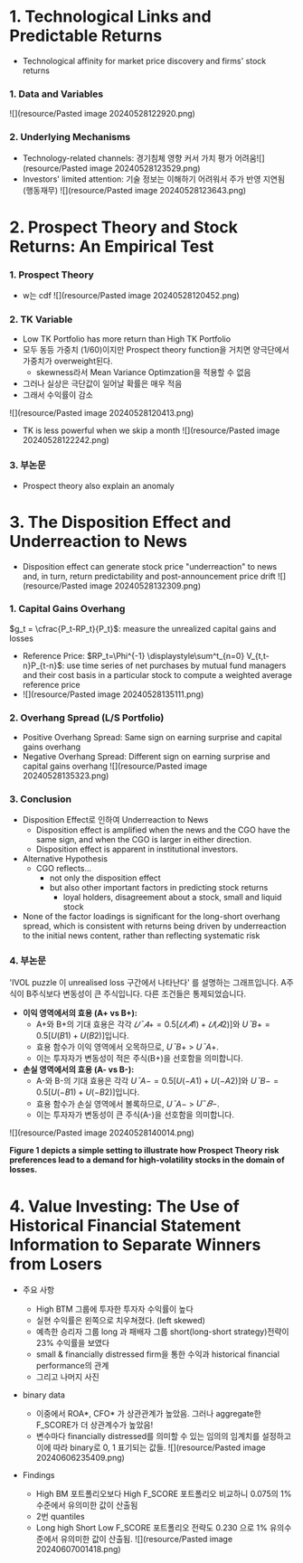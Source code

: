 # 1. Technological Links and Predictable Returns

- Technological affinity for market price discovery and firms' stock returns
### 1. Data and Variables
![](resource/Pasted image 20240528122920.png)
### 2. Underlying Mechanisms
- Technology-related channels: 경기침체 영향 커서 가치 평가 어려움![](resource/Pasted image 20240528123529.png)
- Investors' limited attention:  기술 정보는 이해하기 어려워서 주가 반영 지연됨 (행동재무) ![](resource/Pasted image 20240528123643.png)




# 2. Prospect Theory and Stock Returns: An Empirical Test

### 1. Prospect Theory
- w는 cdf
![](resource/Pasted image 20240528120452.png)
### 2. TK Variable
- Low TK Portfolio has more return than High TK Portfolio
- 모두 동등 가중치 (1/60)이지만 Prospect theory function을 거치면 양극단에서 가중치가 overweight된다. 
	- skewness라서 Mean Variance Optimzation을 적용할 수 없음
- 그러나 실상은 극단값이 일어날 확률은 매우 적음
- 그래서 수익률이 감소

![](resource/Pasted image 20240528120413.png)
- TK is less powerful when we skip a month
![](resource/Pasted image 20240528122242.png)

### 3. 부논문
- Prospect theory also explain an anomaly



# 3. The Disposition Effect and Underreaction to News
- Disposition effect can generate stock price "underreaction" to news and, in turn, return predictability and post-announcement price drift
![](resource/Pasted image 20240528132309.png)
### 1. Capital Gains Overhang

$g_t = \cfrac{P_t-RP_t}{P_t}$: measure the unrealized capital gains and losses
- Reference Price: $RP_t=\Phi^{-1} \displaystyle\sum^t_{n=0} V_{t,t-n}P_{t-n}$: use time series of net purchases by mutual fund managers and their cost basis in a particular stock to compute a weighted average reference price
- ![](resource/Pasted image 20240528135111.png)

### 2. Overhang Spread (L/S Portfolio)
- Positive Overhang Spread: Same sign on earning surprise and capital gains overhang
- Negative Overhang Spread: Different sign on earning surprise and capital gains overhang
![](resource/Pasted image 20240528135323.png)

### 3. Conclusion
- Disposition Effect로 인하여 Underreaction to News
	- Disposition effect is amplified when the news and the CGO have the same sign, and when the CGO is larger in either direction.
	- Disposition effect is apparent in institutional investors.
- Alternative Hypothesis
	- CGO reflects... 
		- not only the disposition effect 
		- but also other important factors in predicting stock returns
			- loyal holders, disagreement about a stock, small and liquid stock
- None of the factor loadings is significant for the long-short overhang spread, which is consistent with returns being driven by underreaction to the initial news content, rather than reflecting systematic risk

### 4. 부논문

'IVOL puzzle 이 unrealised loss 구간에서 나타난다' 를 설명하는 그래프입니다.
A주식이 B주식보다 변동성이 큰 주식입니다. 다른 조건들은 통제되었습니다.
- **이익 영역에서의 효용 (A+ vs B+):**
	- A+와 B+의 기대 효용은 각각 $𝑈ˉ𝐴+=0.5[𝑈(𝐴1)+𝑈(𝐴2)]$와  $UˉB+=0.5[U(B1)+U(B2)]$입니다.​​
	- 효용 함수가 이익 영역에서 오목하므로, $UˉB+$ > $UˉA+$.
	- 이는 투자자가 변동성이 적은 주식(B+)을 선호함을 의미합니다.
- **손실 영역에서의 효용 (A- vs B-):**
	- A-와 B-의 기대 효용은 각각 $UˉA−=0.5[U(−A1)+U(−A2)]$와 $UˉB−=0.5[U(−B1)+U(−B2)]$입니다.​ 
	- 효용 함수가 손실 영역에서 볼록하므로, $UˉA−$ > $U^-𝐵-$.
	- 이는 투자자가 변동성이 큰 주식(A-)을 선호함을 의미합니다.

![](resource/Pasted image 20240528140014.png)


**Figure 1 depicts a simple setting to illustrate how Prospect Theory risk preferences lead to a demand for high-volatility stocks in the domain of losses.**



# 4. Value Investing: The Use of Historical Financial Statement Information to Separate Winners from Losers

- 주요 사항
	- High BTM 그룹에 투자한 투자자 수익률이 높다
	- 실현 수익률은 왼쪽으로 치우쳐졌다. (left skewed)
	- 예측한 승리자 그룹 long 과 패배자 그룹 short(long-short strategy)전략이 23% 수익률을 보였다
	- small & financially distressed firm을 통한 수익과 historical financial performance의 관계
	- 그리고 나머지 사진

- binary data
	- 이중에서 ROA*, CFO* 가 상관관계가 높았음. 그러나 aggregate한 F_SCORE가 더 상관계수가 높았음!
	- 변수마다 financially distressed를 의미할 수 있는 임의의 임계치를 설정하고 이에 따라 binary로 0, 1 표기되는 값들.
![](resource/Pasted image 20240606235409.png)
- Findings
	- High BM 포트폴리오보다 High F_SCORE 포트폴리오 비교하니 0.075의 1% 수준에서 유의미한 값이 산출됨
	- 2번 quantiles
	- Long high Short Low F_SCORE 포트폴리오 전략도 0.230 으로 1% 유의수준에서 유의미한 값이 산출됨.
![](resource/Pasted image 20240607001418.png)

